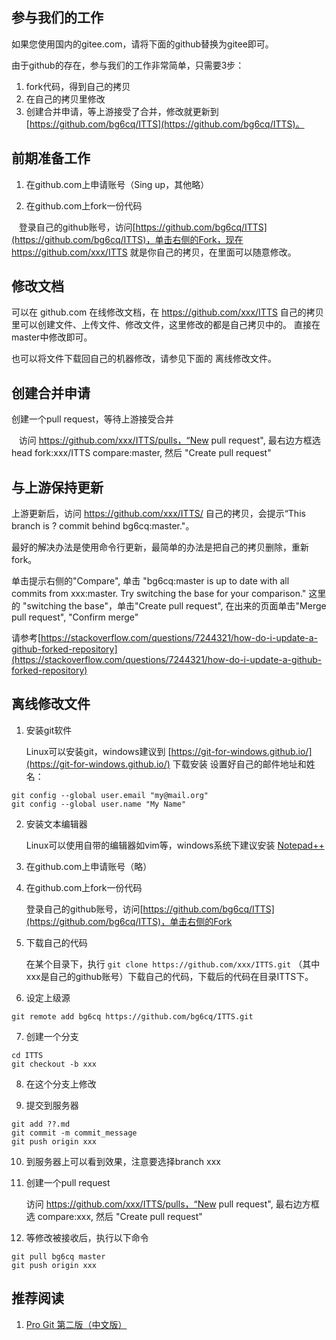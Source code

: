 ## 参与我们的工作

如果您使用国内的gitee.com，请将下面的github替换为gitee即可。

由于github的存在，参与我们的工作非常简单，只需要3步：
1. fork代码，得到自己的拷贝
2. 在自己的拷贝里修改
3. 创建合并申请，等上游接受了合并，修改就更新到 [https://github.com/bg6cq/ITTS](https://github.com/bg6cq/ITTS)。

## 前期准备工作

1. 在github.com上申请账号（Sing up，其他略）

2. 在github.com上fork一份代码

    登录自己的github账号，访问[https://github.com/bg6cq/ITTS](https://github.com/bg6cq/ITTS)，单击右侧的Fork，现在https://github.com/xxx/ITTS 就是你自己的拷贝，在里面可以随意修改。

## 修改文档

可以在 github.com 在线修改文档，在 https://github.com/xxx/ITTS 自己的拷贝里可以创建文件、上传文件、修改文件，这里修改的都是自己拷贝中的。
直接在master中修改即可。

也可以将文件下载回自己的机器修改，请参见下面的 离线修改文件。

##  创建合并申请
创建一个pull request，等待上游接受合并

    访问 https://github.com/xxx/ITTS/pulls，“New pull request", 最右边方框选head fork:xxx/ITTS compare:master, 然后 "Create pull request"

## 与上游保持更新
上游更新后，访问 https://github.com/xxx/ITTS/ 自己的拷贝，会提示“This branch is ? commit behind bg6cq:master."。

最好的解决办法是使用命令行更新，最简单的办法是把自己的拷贝删除，重新fork。

单击提示右侧的"Compare", 单击 "bg6cq:master is up to date with all commits from xxx:master. Try switching the base for your comparison." 这里的 "switching the base"，单击"Create pull request", 在出来的页面单击"Merge pull request", "Confirm merge"

请参考[https://stackoverflow.com/questions/7244321/how-do-i-update-a-github-forked-repository](https://stackoverflow.com/questions/7244321/how-do-i-update-a-github-forked-repository)

## 离线修改文件

1. 安装git软件

    Linux可以安装git，windows建议到 [https://git-for-windows.github.io/](https://git-for-windows.github.io/) 下载安装
    设置好自己的邮件地址和姓名：
```
git config --global user.email "my@mail.org"
git config --global user.name "My Name"
```

2. 安装文本编辑器

    Linux可以使用自带的编辑器如vim等，windows系统下建议安装 [Notepad++](https://notepad-plus-plus.org/download/)

3. 在github.com上申请账号（略）

4. 在github.com上fork一份代码

    登录自己的github账号，访问[https://github.com/bg6cq/ITTS](https://github.com/bg6cq/ITTS)，单击右侧的Fork

5. 下载自己的代码

    在某个目录下，执行 `git clone https://github.com/xxx/ITTS.git` （其中xxx是自己的github账号）下载自己的代码，下载后的代码在目录ITTS下。

6. 设定上级源

```
git remote add bg6cq https://github.com/bg6cq/ITTS.git
```

7. 创建一个分支
```
cd ITTS
git checkout -b xxx
```

8. 在这个分支上修改

9. 提交到服务器
```
git add ??.md
git commit -m commit_message
git push origin xxx
```

10. 到服务器上可以看到效果，注意要选择branch xxx

11. 创建一个pull request

    访问 https://github.com/xxx/ITTS/pulls，“New pull request", 最右边方框选 compare:xxx, 然后 "Create pull request"

12. 等修改被接收后，执行以下命令
```
git pull bg6cq master
git push origin xxx
```


## 推荐阅读

1. [Pro Git 第二版（中文版）](https://www.kancloud.cn/kancloud/progit/70158)
